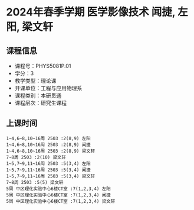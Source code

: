 # 2024年春季学期 医学影像技术 闻捷, 左阳, 梁文轩






## 课程信息

- 课程号：PHYS5081P.01
- 学分：3
- 教学类型：理论课
- 开课单位：工程与应用物理系
- 课程类别：本研贯通
- 课程层次：研究生课程

## 上课时间

```
1~4,6~8,10~16周 2503 :2(8,9) 左阳
1~4,6~8,10~16周 2503 :2(8,9) 闻捷
1~4,6~8,10~16周 2503 :2(8,9) 梁文轩
7~8周 2503 :2(10) 梁文轩
1~5,7~9,11~16周 2503 :5(3,4) 左阳
1~5,7~9,11~16周 2503 :5(3,4) 闻捷
1~5,7~9,11~16周 2503 :5(3,4) 梁文轩
7~8周 2503 :5(5) 梁文轩
5周 中区理化实验中心6楼CT室 :7(1,2,3,4) 左阳
5周 中区理化实验中心6楼CT室 :7(1,2,3,4) 闻捷
5周 中区理化实验中心6楼CT室 :7(1,2,3,4) 梁文轩
```

